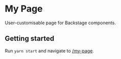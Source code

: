 # My Page

User-customisable page for Backstage components.

## Getting started

Run `yarn start` and navigate to [/my-page](http://localhost:3000/my-page).
